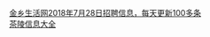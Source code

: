   
[金乡生活网2018年7月28日招聘信息，每天更新100多条](http://www.dianyue.me/archives/698/mcvxpt5m8lntuzcy/)  
[茶陵信息大全](http://www.dianyue.me/archives/497/vnnjw1ecyu3x6tx3/)